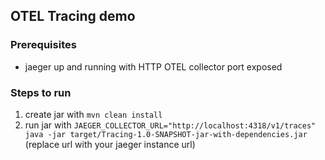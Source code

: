 ## OTEL Tracing demo

### Prerequisites
- jaeger up and running with HTTP OTEL collector port exposed

### Steps to run
1. create jar with ```mvn clean install```
2. run jar with ```JAEGER_COLLECTOR_URL="http://localhost:4318/v1/traces" java -jar target/Tracing-1.0-SNAPSHOT-jar-with-dependencies.jar``` (replace url with your jaeger instance url)